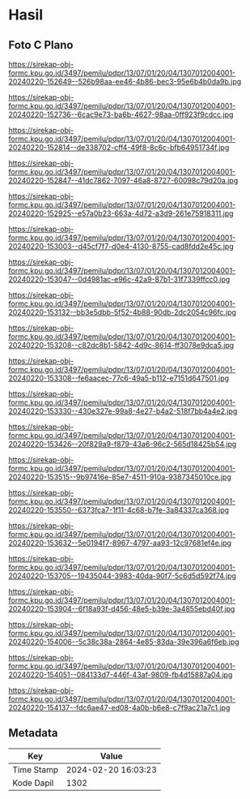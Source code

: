 # Hasil

## Foto C Plano

https://sirekap-obj-formc.kpu.go.id/3497/pemilu/pdpr/13/07/01/20/04/1307012004001-20240220-152649--526b98aa-ee46-4b86-bec3-95e6b4b0da9b.jpg

https://sirekap-obj-formc.kpu.go.id/3497/pemilu/pdpr/13/07/01/20/04/1307012004001-20240220-152736--6cac9e73-ba6b-4627-98aa-0ff923f9cdcc.jpg

https://sirekap-obj-formc.kpu.go.id/3497/pemilu/pdpr/13/07/01/20/04/1307012004001-20240220-152814--de338702-cff4-49f8-8c6c-bfb64951734f.jpg

https://sirekap-obj-formc.kpu.go.id/3497/pemilu/pdpr/13/07/01/20/04/1307012004001-20240220-152847--41dc7862-7097-46a8-8727-60098c79d20a.jpg

https://sirekap-obj-formc.kpu.go.id/3497/pemilu/pdpr/13/07/01/20/04/1307012004001-20240220-152925--e57a0b23-663a-4d72-a3d9-261e75918311.jpg

https://sirekap-obj-formc.kpu.go.id/3497/pemilu/pdpr/13/07/01/20/04/1307012004001-20240220-153003--d45cf7f7-d0e4-4130-8755-cad8fdd2e45c.jpg

https://sirekap-obj-formc.kpu.go.id/3497/pemilu/pdpr/13/07/01/20/04/1307012004001-20240220-153047--0d4981ac-e96c-42a9-87b1-31f7339ffcc0.jpg

https://sirekap-obj-formc.kpu.go.id/3497/pemilu/pdpr/13/07/01/20/04/1307012004001-20240220-153132--bb3e5dbb-5f52-4b88-90db-2dc2054c96fc.jpg

https://sirekap-obj-formc.kpu.go.id/3497/pemilu/pdpr/13/07/01/20/04/1307012004001-20240220-153208--c82dc8b1-5842-4d9c-8614-ff3078e9dca5.jpg

https://sirekap-obj-formc.kpu.go.id/3497/pemilu/pdpr/13/07/01/20/04/1307012004001-20240220-153308--fe6aacec-77c6-49a5-b112-e7151d647501.jpg

https://sirekap-obj-formc.kpu.go.id/3497/pemilu/pdpr/13/07/01/20/04/1307012004001-20240220-153330--430e327e-99a8-4e27-b4a2-518f7bb4a4e2.jpg

https://sirekap-obj-formc.kpu.go.id/3497/pemilu/pdpr/13/07/01/20/04/1307012004001-20240220-153426--20f829a9-f879-43a6-96c2-565d18425b54.jpg

https://sirekap-obj-formc.kpu.go.id/3497/pemilu/pdpr/13/07/01/20/04/1307012004001-20240220-153515--9b97416e-85e7-4511-910a-9387345010ce.jpg

https://sirekap-obj-formc.kpu.go.id/3497/pemilu/pdpr/13/07/01/20/04/1307012004001-20240220-153550--6373fca7-1f11-4c68-b7fe-3a84337ca368.jpg

https://sirekap-obj-formc.kpu.go.id/3497/pemilu/pdpr/13/07/01/20/04/1307012004001-20240220-153632--5e0194f7-8967-4797-aa93-12c97681ef4e.jpg

https://sirekap-obj-formc.kpu.go.id/3497/pemilu/pdpr/13/07/01/20/04/1307012004001-20240220-153705--19435044-3983-40da-90f7-5c6d5d592f74.jpg

https://sirekap-obj-formc.kpu.go.id/3497/pemilu/pdpr/13/07/01/20/04/1307012004001-20240220-153904--6f18a93f-d456-48e5-b39e-3a4855ebd40f.jpg

https://sirekap-obj-formc.kpu.go.id/3497/pemilu/pdpr/13/07/01/20/04/1307012004001-20240220-154006--5c38c38a-2864-4e85-83da-39e396a6f6eb.jpg

https://sirekap-obj-formc.kpu.go.id/3497/pemilu/pdpr/13/07/01/20/04/1307012004001-20240220-154051--084133d7-446f-43af-9809-fb4d15887a04.jpg

https://sirekap-obj-formc.kpu.go.id/3497/pemilu/pdpr/13/07/01/20/04/1307012004001-20240220-154137--fdc6ae47-ed08-4a0b-b6e8-c7f9ac21a7c1.jpg


## Metadata

| Key        | Value               |
| ---------- | ------------------- |
| Time Stamp | 2024-02-20 16:03:23 |
| Kode Dapil | 1302                |



